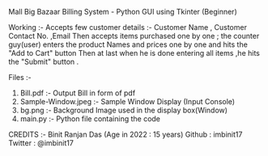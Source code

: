  Mall
Big Bazaar Billing System - Python GUI using Tkinter (Beginner)


Working :-
Accepts few customer details :- Customer Name , Customer Contact No. ,Email
Then accepts items purchased one by one ; the counter guy(user) enters the product Names and prices one by one and hits the "Add to Cart" button
Then at last when he is done entering all items ,he hits the "Submit" button .

Files :- 
1.  Bill.pdf :- Output Bill in form of pdf
2.  Sample-Window.jpeg :- Sample Window Display (Input Console)
3.  bg.png :- Background Image used in the display box(Window)
4.  main.py :- Python file containing the code

CREDITS :- 
Binit Ranjan Das (Age in 2022 : 15 years)
Github : imbinit17
Twitter : @imbinit17
